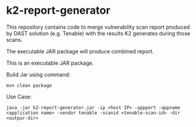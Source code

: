 # k2-report-generator
This repository contains code to merge vulnerability scan report produced by  DAST solution (e.g. Tenable) with the results K2 generates during those scans.

The executable JAR package will produce combined report.

This is an executable JAR package. 

Build Jar using command:
```
mvn clean package
```

Use Case:

```
java -jar k2-report-generator.jar -ip <host IP> -appport -appname <application name> -vendor tenable -scanid <tenable-scan-id> -dir <outpur-dir>
```
